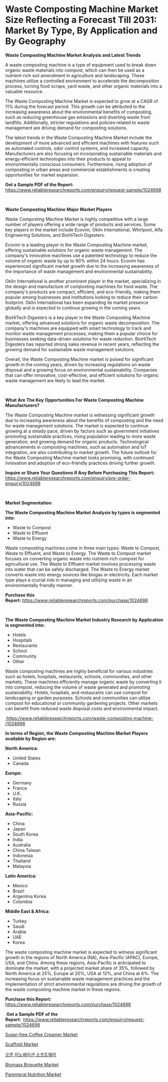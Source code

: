 <p><h1>Waste Composting Machine Market Size Reflecting a Forecast Till 2031: Market By Type, By Application and By Geography</h1></p><p><strong>Waste Composting Machine Market Analysis and Latest Trends</strong></p>
<p><p>A waste composting machine is a type of equipment used to break down organic waste materials into compost, which can then be used as a nutrient-rich soil amendment in agriculture and landscaping. These machines utilize a controlled environment to accelerate the decomposition process, turning food scraps, yard waste, and other organic materials into a valuable resource.</p><p>The Waste Composting Machine Market is expected to grow at a CAGR of 11% during the forecast period. This growth can be attributed to the increasing awareness about the environmental benefits of composting, such as reducing greenhouse gas emissions and diverting waste from landfills. Additionally, stricter regulations and policies related to waste management are driving demand for composting solutions.</p><p>The latest trends in the Waste Composting Machine Market include the development of more advanced and efficient machines with features such as automated controls, odor control systems, and increased capacity. Manufacturers are also focusing on incorporating sustainable materials and energy-efficient technologies into their products to appeal to environmentally conscious consumers. Furthermore, rising adoption of composting in urban areas and commercial establishments is creating opportunities for market expansion.</p></p>
<p><strong>Get a Sample PDF of the Report:&nbsp;</strong> <a href="https://www.reliableresearchreports.com/enquiry/request-sample/1024698">https://www.reliableresearchreports.com/enquiry/request-sample/1024698</a></p>
<p>&nbsp;</p>
<p><strong>Waste Composting Machine Major Market Players</strong></p>
<p><p>Waste Composting Machine Market is highly competitive with a large number of players offering a wide range of products and services. Some key players in the market include Ecovim, Oklin International, Whirlpool, Alfa Engineering Solutions, and BioHiTech Digesters.</p><p>Ecovim is a leading player in the Waste Composting Machine market, offering sustainable solutions for organic waste management. The company's innovative machines use a patented technology to reduce the volume of organic waste by up to 90% within 24 hours. Ecovim has experienced significant market growth due to the increasing awareness of the importance of waste management and environmental sustainability.</p><p>Oklin International is another prominent player in the market, specializing in the design and manufacture of composting machines for food waste. The company's products are compact, efficient, and eco-friendly, making them popular among businesses and institutions looking to reduce their carbon footprint. Oklin International has been expanding its market presence globally and is expected to continue growing in the coming years.</p><p>BioHiTech Digesters is a key player in the Waste Composting Machine market, offering advanced solutions for organic waste decomposition. The company's machines are equipped with smart technology to track and monitor waste management processes, making them a popular choice for businesses seeking data-driven solutions for waste reduction. BioHiTech Digesters has reported strong sales revenue in recent years, reflecting the growing demand for sustainable waste management solutions.</p><p>Overall, the Waste Composting Machine market is poised for significant growth in the coming years, driven by increasing regulations on waste disposal and a growing focus on environmental sustainability. Companies that can offer innovative, cost-effective, and efficient solutions for organic waste management are likely to lead the market.</p></p>
<p>&nbsp;</p>
<p><strong>What Are The Key Opportunities For Waste Composting Machine Manufacturers?</strong></p>
<p><p>The Waste Composting Machine market is witnessing significant growth due to increasing awareness about the benefits of composting and the need for waste management solutions. The market is expected to continue growing at a steady pace, driven by factors such as government initiatives promoting sustainable practices, rising population leading to more waste generation, and growing demand for organic products. Technological advancements in composting machines, such as automation and IoT integration, are also contributing to market growth. The future outlook for the Waste Composting Machine market looks promising, with continued innovation and adoption of eco-friendly practices driving further growth.</p></p>
<p><strong>Inquire or Share Your Questions If Any Before Purchasing This Report:</strong> <a href="https://www.reliableresearchreports.com/enquiry/pre-order-enquiry/1024698">https://www.reliableresearchreports.com/enquiry/pre-order-enquiry/1024698</a></p>
<p>&nbsp;</p>
<p><strong>Market Segmentation</strong></p>
<p><strong>The Waste Composting Machine Market Analysis by types is segmented into:</strong></p>
<p><ul><li>Waste to Compost</li><li>Waste to Effluent</li><li>Waste to Energy</li></ul></p>
<p><p>Waste composting machines come in three main types: Waste to Compost, Waste to Effluent, and Waste to Energy. The Waste to Compost market focuses on converting organic waste into nutrient-rich compost for agricultural use. The Waste to Effluent market involves processing waste into water that can be safely discharged. The Waste to Energy market converts waste into energy sources like biogas or electricity. Each market type plays a crucial role in managing and utilizing waste in an environmentally friendly manner.</p></p>
<p><strong>Purchase this Report:&nbsp;</strong><a href="https://www.reliableresearchreports.com/purchase/1024698">https://www.reliableresearchreports.com/purchase/1024698</a></p>
<p>&nbsp;</p>
<p><strong>The Waste Composting Machine Market Industry Research by Application is segmented into:</strong></p>
<p><ul><li>Hotels</li><li>Hospitals</li><li>Restaurants</li><li>School</li><li>Community</li><li>Other</li></ul></p>
<p><p>Waste composting machines are highly beneficial for various industries such as hotels, hospitals, restaurants, schools, communities, and other markets. These machines efficiently manage organic waste by converting it into compost, reducing the volume of waste generated and promoting sustainability. Hotels, hospitals, and restaurants can use compost for landscaping or garden purposes. Schools and communities can utilize compost for educational or community gardening projects. Other markets can benefit from reduced waste disposal costs and environmental impact.</p></p>
<p><a href="https://www.reliableresearchreports.com/waste-composting-machine-r1024698">&nbsp;https://www.reliableresearchreports.com/waste-composting-machine-r1024698</a></p>
<p><strong>In terms of Region, the Waste Composting Machine Market Players available by Region are:</strong></p>
<p>
    <p> <strong> North America: </strong>
        <ul>
            <li>United States</li>
            <li>Canada</li>
        </ul>
        </p> 
    <p> <strong> Europe: </strong>
        <ul>
            <li>Germany</li>
            <li>France</li>
            <li>U.K.</li>
            <li>Italy</li>
            <li>Russia</li>
        </ul>
        </p> 
    <p> <strong> Asia-Pacific: </strong>
        <ul>
            <li>China</li>
            <li>Japan</li>
            <li>South Korea</li>
            <li>India</li>
            <li>Australia</li>
            <li>China Taiwan</li>
            <li>Indonesia</li>
            <li>Thailand</li>
            <li>Malaysia</li>
        </ul>
        </p> 
    <p> <strong> Latin America: </strong>
        <ul>
            <li>Mexico</li>
            <li>Brazil</li>
            <li>Argentina Korea</li>
            <li>Colombia</li>
        </ul>
        </p> 
    <p> <strong> Middle East & Africa: </strong>
        <ul>
            <li>Turkey</li>
            <li>Saudi</li>
            <li>Arabia</li>
            <li>UAE</li>
            <li>Korea</li>
        </ul>
    </p>
    </p>
<p><p>The waste composting machine market is expected to witness significant growth in the regions of North America (NA), Asia-Pacific (APAC), Europe, USA, and China. Among these regions, Asia-Pacific is anticipated to dominate the market, with a projected market share of 35%, followed by North America at 25%, Europe at 20%, USA at 12%, and China at 8%. The increasing focus on sustainable waste management practices and the implementation of strict environmental regulations are driving the growth of the waste composting machine market in these regions.</p></p>
<p><strong>Purchase this Report: </strong><a href="https://www.reliableresearchreports.com/purchase/1024698">https://www.reliableresearchreports.com/purchase/1024698</a></p>
<p>&nbsp;<strong>Get a Sample PDF of the Report:&nbsp;&nbsp;</strong><a href="https://www.reliableresearchreports.com/enquiry/request-sample/1024698">https://www.reliableresearchreports.com/enquiry/request-sample/1024698</a></p>
<p><strong></strong></p>
<p><p><a href="https://medium.com/@emma.white454357/sugar-free-coffee-creamer-market-share-market-analysis-growth-trends-forecasts-for-period-e2d9b5720c0d">Sugar-free Coffee Creamer Market</a></p><p><a href="https://github.com/AnnChovey2023/Market-Research-Report-List-2/blob/main/scaffold-market.md">Scaffold Market</a></p><p><a href="https://github.com/LoganRew1964/Market-Research-Report-List-2/blob/main/317322479301.md">오픈 이노베이션 소프트웨어</a></p><p><a href="https://github.com/yadanielu/Market-Research-Report-List-2/blob/main/biomass-briquette-market.md">Biomass Briquette Market</a></p><p><a href="https://github.com/qrkceaah30/Market-Research-Report-List-1/blob/main/parenteral-nutrition-market.md">Parenteral Nutrition Market</a></p></p>